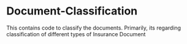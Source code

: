 # Document-Classification
This contains code  to classify the documents. Primarily, its regarding classification of different types of Insurance Document
